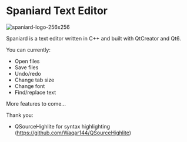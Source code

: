 # Spaniard Text Editor

![spaniard-logo-256x256](https://github.com/user-attachments/assets/37d38b03-6b6f-4417-9c98-a219b3355205)

Spaniard is a text editor written in C++ and built with QtCreator and Qt6.

You can currently:
- Open files
- Save files
- Undo/redo
- Change tab size
- Change font
- Find/replace text

More features to come...

Thank you:
- QSourceHighlite for syntax highlighting (https://github.com/Waqar144/QSourceHighlite)
